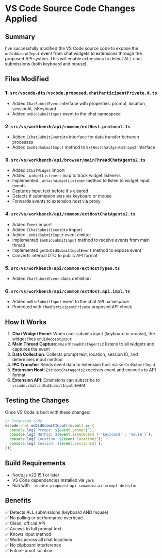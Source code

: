 # VS Code Source Code Changes Applied

## Summary
I've successfully modified the VS Code source code to expose the `onDidAcceptInput` event from chat widgets to extensions through the proposed API system. This will enable extensions to detect ALL chat submissions (both keyboard and mouse).

## Files Modified

### 1. `src/vscode-dts/vscode.proposed.chatParticipantPrivate.d.ts`
- Added `ChatSubmitEvent` interface with properties: prompt, location, sessionId, isKeyboard
- Added `onDidSubmitInput` event to the chat namespace

### 2. `src/vs/workbench/api/common/extHost.protocol.ts`
- Added `IChatSubmitEventDto` interface for data transfer between processes
- Added `$onDidSubmitInput` method to `ExtHostChatAgentsShape2` interface

### 3. `src/vs/workbench/api/browser/mainThreadChatAgents2.ts`
- Added `IChatWidget` import
- Added `_widgetListeners` map to track widget listeners
- Implemented `_attachWidgetListener` method to listen to widget input events
- Captures input text before it's cleared
- Detects if submission was via keyboard or mouse
- Forwards events to extension host via proxy

### 4. `src/vs/workbench/api/common/extHostChatAgents2.ts`
- Added `Event` import
- Added `IChatSubmitEventDto` import
- Added `_onDidSubmitInput` event emitter
- Implemented `$onDidSubmitInput` method to receive events from main thread
- Implemented `getOnDidSubmitInputEvent` method to expose event
- Converts internal DTO to public API format

### 5. `src/vs/workbench/api/common/extHostTypes.ts`
- Added `ChatSubmitEvent` class definition

### 6. `src/vs/workbench/api/common/extHost.api.impl.ts`
- Added `onDidSubmitInput` event to the chat API namespace
- Protected with `chatParticipantPrivate` proposed API check

## How It Works

1. **Chat Widget Event**: When user submits input (keyboard or mouse), the widget fires `onDidAcceptInput`
2. **Main Thread Capture**: `MainThreadChatAgents2` listens to all widgets and captures the event
3. **Data Collection**: Collects prompt text, location, session ID, and determines input method
4. **IPC Transfer**: Sends event data to extension host via `$onDidSubmitInput`
5. **Extension Host**: `ExtHostChatAgents2` receives event and converts to API format
6. **Extension API**: Extensions can subscribe to `vscode.chat.onDidSubmitInput` event

## Testing the Changes

Once VS Code is built with these changes:

```typescript
// Extension code
vscode.chat.onDidSubmitInput((event) => {
  console.log(`Prompt: ${event.prompt}`);
  console.log(`Method: ${event.isKeyboard ? 'keyboard' : 'mouse'}`);
  console.log(`Location: ${event.location}`);
  console.log(`Session: ${event.sessionId}`);
});
```

## Build Requirements

- Node.js v22.15.1 or later
- VS Code dependencies installed via `yarn`
- Run with `--enable-proposed-api sunamocz.ai-prompt-detector`

## Benefits

✅ Detects ALL submissions (keyboard AND mouse)  
✅ No polling or performance overhead  
✅ Clean, official API  
✅ Access to full prompt text  
✅ Knows input method  
✅ Works across all chat locations  
✅ No clipboard interference  
✅ Future-proof solution